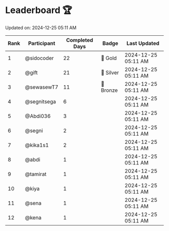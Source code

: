 # Leaderboard 🏆

Updated on: 2024-12-25 05:11 AM

| Rank | Participant       | Completed Days | Badge      | Last Updated         |
|------|-------------------|----------------|------------|----------------------|
| 1    | @sidocoder        | 22             | 🏅 Gold     | 2024-12-25 05:11 AM |
| 2    | @gift             | 21             | 🥈 Silver   | 2024-12-25 05:11 AM |
| 3    | @sewasewT7        | 11             | 🥉 Bronze   | 2024-12-25 05:11 AM |
| 4    | @segnitsega       | 6              |            | 2024-12-25 05:11 AM |
| 5    | @Abdi036          | 3              |            | 2024-12-25 05:11 AM |
| 6    | @segni            | 2              |            | 2024-12-25 05:11 AM |
| 7    | @kika1s1          | 2              |            | 2024-12-25 05:11 AM |
| 8    | @abdi             | 1              |            | 2024-12-25 05:11 AM |
| 9    | @tamirat          | 1              |            | 2024-12-25 05:11 AM |
| 10   | @kiya             | 1              |            | 2024-12-25 05:11 AM |
| 11   | @sena             | 1              |            | 2024-12-25 05:11 AM |
| 12   | @kena             | 1              |            | 2024-12-25 05:11 AM |
